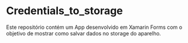 # Credentials_to_storage
Este repositório contém um App desenvolvido em Xamarin Forms com o objetivo de mostrar como salvar dados no storage do aparelho.
